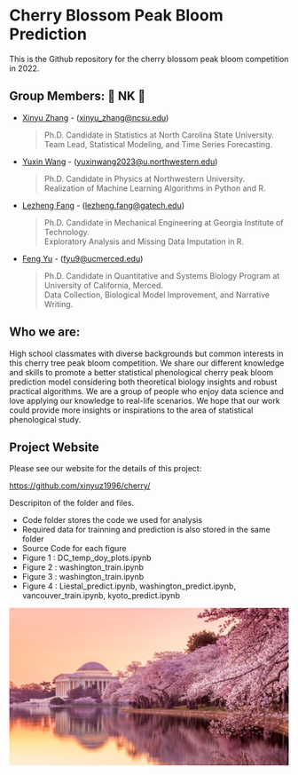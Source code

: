 # Cherry Blossom Peak Bloom Prediction
This is the Github repository for the cherry blossom peak bloom competition in 2022.

## Group Members: 💎 NK 💎

* [Xinyu Zhang](https://www.linkedin.com/in/xinyuzhangncsu/) - (xinyu_zhang@ncsu.edu) 
  > Ph.D. Candidate in Statistics at North Carolina State University.  
  > Team Lead, Statistical Modeling, and Time Series Forecasting.
* [Yuxin Wang](https://www.linkedin.com/in/yuxin-wang-b22577158/) - (yuxinwang2023@u.northwestern.edu)
  > Ph.D. Candidate in Physics at Northwestern University.  
  > Realization of Machine Learning Algorithms in Python and R. 
* [Lezheng Fang](https://www.linkedin.com/in/lezhengfang/) - (lezheng.fang@gatech.edu)
  > Ph.D. Candidate in Mechanical Engineering at Georgia Institute of Technology.  
  > Exploratory Analysis and Missing Data Imputation in R.
* [Feng Yu](https://www.linkedin.com/in/feng-yu-631731220/) - (fyu9@ucmerced.edu) 
  > Ph.D. Candidate in Quantitative and Systems Biology Program at University of California, Merced.        
  > Data Collection, Biological Model Improvement, and Narrative Writing.
  
## Who we are:

High school classmates with diverse backgrounds but common interests in this cherry tree peak bloom competition. We share our different knowledge and skills to promote a better statistical phenological cherry peak bloom prediction model considering both theoretical biology insights and robust practical algorithms.
We are a group of people who enjoy data science and love applying our knowledge to real-life scenarios. We hope that our work could provide more insights or inspirations to the area of statistical phenological study.


## Project Website

Please see our website for the details of this project:

https://github.com/xinyuz1996/cherry/

Descripiton of the folder and files. 

* Code folder stores the code we used for analysis
* Required data for trainning and prediction is also stored in the same folder
* Source Code for each figure
* Figure 1 : DC_temp_doy_plots.ipynb
* Figure 2 : washington_train.ipynb
* Figure 3 : washington_train.ipynb
* Figure 4 : Liestal_predict.ipynb, washington_predict.ipynb, vancouver_train.ipynb, kyoto_predict.ipynb

![alt text](https://github.com/xinyuz1996/cherry/blob/main/figures/cherry1.jpg)
